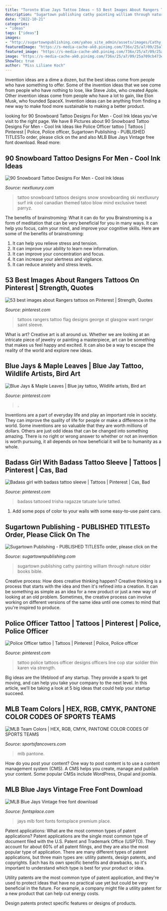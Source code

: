 ```yaml
---
title: "Toronto Blue Jays Tattoo Ideas ~ 53 Best Images About Rangers Tattoos On Pinterest"
description: "Sugartown publishing cathy painting william through nature older books bible"
date: "2022-10-21"
categories:
- "ideas"
tags: ["ideas"]
images:
- "http://sugartownpublishing.com/yahoo_site_admin/assets/images/Cathy_Dana.89183937_std.jpg"
featuredImage: "https://s-media-cache-ak0.pinimg.com/736x/25/a7/09/25a709cb473e63dc450c087fc244af6a.jpg"
featured_image: "https://s-media-cache-ak0.pinimg.com/736x/25/a7/09/25a709cb473e63dc450c087fc244af6a.jpg"
image: "https://s-media-cache-ak0.pinimg.com/736x/25/a7/09/25a709cb473e63dc450c087fc244af6a.jpg"
ShowToc: true
author: "Miss Liliane Koch"
---
```



Invention ideas are a dime a dozen, but the best ideas come from people who have something to offer. Some of the invention ideas that we see come from people who have nothing to lose, like Steve Jobs, who created Apple. Other invention ideas come from people who have a lot to gain, like Elon Musk, who founded SpaceX. Invention ideas can be anything from finding a new way to make food more sustainable to making a better product.

	

		
looking for 90 Snowboard Tattoo Designs For Men - Cool Ink Ideas you've visit to the right page. We have 8 Pictures about 90 Snowboard Tattoo Designs For Men - Cool Ink Ideas like Police Officer tattoo | Tattoos | Pinterest | Police, Police officer, Sugartown Publishing - PUBLISHED TITLESTo order, please click on the and also MLB Blue Jays Vintage free font download. Read more:
		
    
## 90 Snowboard Tattoo Designs For Men - Cool Ink Ideas

<img loading=lazy src="http://nextluxury.com/wp-content/uploads/modernised-snowboard-tattoo-male-forearm.jpg" onerror="this.onerror=null;this.src='https://tse3.mm.bing.net/th?id=OIP.7bd4JnuMoEghZd9gCIi28QHaHa&amp;pid=15.1';" alt="90 Snowboard Tattoo Designs For Men - Cool Ink Ideas">

_Source: nextluxury.com_

>tattoo snowboard tattoos designs snow snowboarding ski nextluxury surf ink cool canadian themed tatoo blow mind exclusive tweet parryz. 

	

The benefits of brainstroming: What it can do for you
Brainstroming is a form of meditation that can be very beneficial for you in many ways. It can help you focus, calm your mind, and improve your cognitive skills. Here are some of the benefits of brainstroming: 
1. It can help you relieve stress and tension.
2. It can improve your ability to learn new information.
3. It can improve your concentration and focus. 
4. It can increase your alertness and vigilance. 
5. It can reduce anxiety and stress levels.

    
## 53 Best Images About Rangers Tattoos On Pinterest | Strength, Quotes

<img loading=lazy src="https://s-media-cache-ak0.pinimg.com/736x/28/ce/ee/28ceee548abeb3ead91e3b54d4ed3847.jpg" onerror="this.onerror=null;this.src='https://tse2.mm.bing.net/th?id=OIP.mxpNOTapdWHHE4Il-y8_NAHaJ3&amp;pid=15.1';" alt="53 best images about Rangers tattoos on Pinterest | Strength, Quotes">

_Source: pinterest.com_

>tattoos rangers tattoo flag designs george st glasgow want ranger saint sleeve. 

	

What is art?
Creative art is all around us. Whether we are looking at an intricate piece of jewelry or painting a masterpiece, art can be something that makes us feel happy and excited. It can also be a way to escape the reality of the world and explore new ideas.

    
## Blue Jays &amp; Maple Leaves | Blue Jay Tattoo, Wildlife Artists, Bird Art

<img loading=lazy src="https://i.pinimg.com/originals/5f/b4/a8/5fb4a82cb67ef62d9fe9e5246308c13a.png" onerror="this.onerror=null;this.src='https://tse3.mm.bing.net/th?id=OIP.BRtVQ3NcBKzxnDKhKu9LKQAAAA&amp;pid=15.1';" alt="Blue Jays &amp; Maple Leaves | Blue jay tattoo, Wildlife artists, Bird art">

_Source: pinterest.com_

>. 

	

Inventions are a part of everyday life and play an important role in society. They can improve the quality of life for people or make a difference in the world. Some inventions are so valuable that they are worth millions of dollars. Others are just odd ideas that can be changed into something amazing. There is no right or wrong answer to whether or not an invention is worth pursuing, it all depends on how beneficial it will be to humanity as a whole.

    
## Badass Girl With Badass Tattoo Sleeve | Tattoos | Pinterest | Cas, Bad

<img loading=lazy src="https://s-media-cache-ak0.pinimg.com/736x/8b/e2/c2/8be2c2f8819527d5e61dc94eb3498dad.jpg" onerror="this.onerror=null;this.src='https://tse4.mm.bing.net/th?id=OIP.jVWHA6uIVok4hM8VuBPkPQHaLJ&amp;pid=15.1';" alt="Badass girl with badass tattoo sleeve | Tattoos | Pinterest | Cas, Bad">

_Source: pinterest.com_

>badass tattooed trisha ragazze tatuate lurie tatted. 

	

1. Add some pops of color to your walls with some easy-to-use paint cans.

    
## Sugartown Publishing - PUBLISHED TITLESTo Order, Please Click On The

<img loading=lazy src="http://sugartownpublishing.com/yahoo_site_admin/assets/images/Cathy_Dana.89183937_std.jpg" onerror="this.onerror=null;this.src='https://tse3.mm.bing.net/th?id=OIP.Ko6pUhj566lV2504nex6ZQAAAA&amp;pid=15.1';" alt="Sugartown Publishing - PUBLISHED TITLESTo order, please click on the">

_Source: sugartownpublishing.com_

>sugartown publishing cathy painting william through nature older books bible. 

	

Creative process: How does creative thinking happen?
Creative thinking is a process that starts with the idea and then it's refined into a creation. It can be something as simple as an idea for a new product or just a new way of looking at an old problem. Sometimes, the creative process can involve working on different versions of the same idea until one comes to mind that you're inspired to produce.

    
## Police Officer Tattoo | Tattoos | Pinterest | Police, Police Officer

<img loading=lazy src="https://s-media-cache-ak0.pinimg.com/736x/25/a7/09/25a709cb473e63dc450c087fc244af6a.jpg" onerror="this.onerror=null;this.src='https://tse1.mm.bing.net/th?id=OIP.I0xqtwicyPzpueMalZhQ8AHaJ4&amp;pid=15.1';" alt="Police Officer tattoo | Tattoos | Pinterest | Police, Police officer">

_Source: pinterest.com_

>tattoo police tattoos officer designs officers line cop star soldier thin karen via strength. 

	

Big ideas are the lifeblood of any startup. They provide a spark to get moving, and can help you take your company to the next level. In this article, we’ll be taking a look at 5 big ideas that could help your startup succeed.

    
## MLB Team Colors | HEX, RGB, CMYK, PANTONE COLOR CODES OF SPORTS TEAMS

<img loading=lazy src="https://sportsfancovers.com/wp-content/uploads/2020/07/MLB-Colors-Navy-Blue-1-1024x577.png" onerror="this.onerror=null;this.src='https://tse3.mm.bing.net/th?id=OIP.28CYnrDl9vMN6DebkMsaIQHaEL&amp;pid=15.1';" alt="MLB Team Colors | HEX, RGB, CMYK, PANTONE COLOR CODES OF SPORTS TEAMS">

_Source: sportsfancovers.com_

>mlb pantone. 

	

How do you post your content?
One way to post content is to use a content management system (CMS). A CMS helps you create, manage and publish your content. Some popular CMSs include WordPress, Drupal and joomla.

    
## MLB Blue Jays Vintage Free Font Download

<img loading=lazy src="https://www.fontsplace.com/free/images/m/mlb_blue_jays_vintage_font_preview_characters.gif" onerror="this.onerror=null;this.src='https://tse3.mm.bing.net/th?id=OIP.xoZvKQTWqn8Phn1oKUgulAHaDI&amp;pid=15.1';" alt="MLB Blue Jays Vintage free font download">

_Source: fontsplace.com_

>jays mlb font fonts fontsplace premium place. 

	

Patent applications: What are the most common types of patent applications?
Patent applications are the single most common type of document filed with the U.S. Patent and Trademark Office (USPTO). They account for about 60% of all patent filings, and they are also the most popular type of application.
There are many different types of patent applications, but three main types are: utility patents, design patents, and copyrights. Each has its own specific benefits and drawbacks, so it's important to understand which type is best for your product or idea.

 Utility patents are the most common type of patent application, and they're used to protect ideas that have no practical use yet but could be very beneficial in the future. For example, a company might file a utility patent for a new product that can help cut energy costs.

Design patents protect specific features or designs of products.

